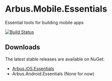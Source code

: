 # Arbus.Mobile.Essentials
Essential tools for building mobile apps

[![Build Status](https://dev.azure.com/arbus/GitHub%20Pipelines/_apis/build/status/Arbus.Mobile.Essentials?branchName=main)](https://dev.azure.com/arbus/GitHub%20Pipelines/_build/latest?definitionId=46&branchName=main)


## Downloads

The latest stable releases are available on NuGet:
- [Arbus.iOS.Essentials](https://www.nuget.org/packages/Arbus.iOS.Essentials)
- Arbus.Android.Essentials (None for now)
